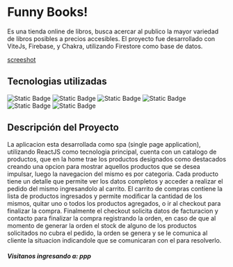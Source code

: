 # Funny Books!

Es una tienda online de libros, busca acercar al publico la mayor variedad de libros posibles a precios accesibles.
El proyecto fue desarrollado con ViteJs, Firebase, y Chakra, utilizando Firestore como base de datos.

[screeshot](/screenshots/homepage.png)

## Tecnologias utilizadas
![Static Badge](https://img.shields.io/badge/ReactJS%20-%201234?style=plastic&logo=react&logoColor=ffffff&labelColor=%2361DAFB&color=%2361DAFB) ![Static Badge](https://img.shields.io/badge/FireStore%20-%201234?style=plastic&logo=firebase&logoColor=ffffff&labelColor=%2361DAFB&color=%2361DAFB) ![Static Badge](https://img.shields.io/badge/Chakra%20UI%20-%201234?style=plastic&logo=chakraui&logoColor=ffffff&labelColor=%2361DAFB&color=%2361DAFB) ![Static Badge](https://img.shields.io/badge/Vite%20-%201234?style=plastic&logo=vite&logoColor=ffffff&labelColor=%2361DAFB&color=%2361DAFB) ![Static Badge](https://img.shields.io/badge/React%20Router-%201234?style=plastic&logo=reactrouter&logoColor=ffffff&labelColor=%2361DAFB&color=%2361DAFB) ![Static Badge](https://img.shields.io/badge/Sweet%20Alert%202-%201234?style=plastic&logoColor=ffffff&labelColor=%2361DAFB&color=%2361DAFB)

## Descripción del Proyecto

La aplicacion esta desarrollada como spa (single page application), utilizando ReactJS como tecnologia principal, cuenta con un catalogo de productos, que en la home trae los productos designados como destacados creando una opcion para mostrar aquellos productos que se desea impulsar, luego la navegacion del mismo es por categoria.
Cada producto tiene un detalle que permite ver los datos completos y acceder a realizar el pedido del mismo ingresandolo al carrito.
El carrito de compras contiene la lista de productos ingresados y permite modificar la cantidad de los mismos, quitar uno o todos los productos agregados, o ir al checkout para finalizar la compra.
Finalmente el checkout solicita datos de facturacion y contacto para finalizar la compra registrando la orden, en caso de que al momento de generar la orden el stock de alguno de los productos solicitados no cubra el pedido, la orden se genera y se le comunica al cliente la situacion indicandole que se comunicaran con el para resolverlo.

##### Visitanos ingresando a: ppp 
